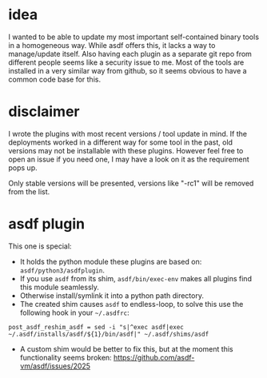 # idea

I wanted to be able to update my most important self-contained binary tools in a homogeneous way.
While asdf offers this, it lacks a way to manage/update itself.
Also having each plugin as a separate git repo from different people seems like a security issue to me.
Most of the tools are installed in a very similar way from github, so it seems obvious to have a common code base for this.

# disclaimer

I wrote the plugins with most recent versions / tool update in mind.
If the deployments worked in a different way for some tool in the past, old versions may not be installable with these plugins.
However feel free to open an issue if you need one, I may have a look on it as the requirement pops up.

Only stable versions will be presented, versions like "-rc1" will be removed from the list.

# asdf plugin

This one is special:

- It holds the python module these plugins are based on: `asdf/python3/asdfplugin`.
- If you use `asdf` from its shim, `asdf/bin/exec-env` makes all plugins find this module seamlessly.
- Otherwise install/symlink it into a python path directory.
- The created shim causes `asdf` to endless-loop, to solve this use the following hook in your `~/.asdfrc`:

```
post_asdf_reshim_asdf = sed -i "s|^exec asdf|exec ~/.asdf/installs/asdf/${1}/bin/asdf|" ~/.asdf/shims/asdf
```

- A custom shim would be better to fix this, but at the moment this functionality seems broken: https://github.com/asdf-vm/asdf/issues/2025
